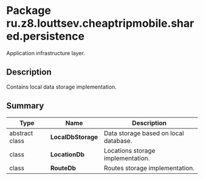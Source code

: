 # Package ru.z8.louttsev.cheaptripmobile.shared.persistence

Application infrastructure layer.

## Description

Contains local data storage implementation.

## Summary

Type                  | Name                            | Description
----------------------|---------------------------------|-----------------------------------------------------
abstract class        | **LocalDbStorage**              | Data storage based on local database.
class                 | **LocationDb**                  | Locations storage implementation.
class                 | **RouteDb**                     | Routes storage implementation.